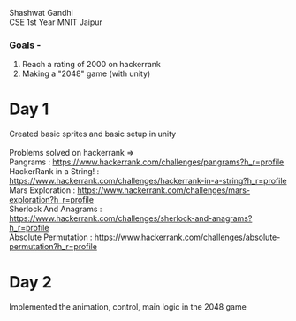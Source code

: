 Shashwat Gandhi <br>
CSE 1st Year MNIT Jaipur <br>

### Goals - <br>
1. Reach a rating of 2000 on hackerrank  <br>
2. Making a "2048" game (with unity)

# Day 1 
  Created basic sprites and basic setup in unity <br><br>
  Problems solved on hackerrank =>  <br>
    Pangrams : https://www.hackerrank.com/challenges/pangrams?h_r=profile <br>
    HackerRank in a String! : https://www.hackerrank.com/challenges/hackerrank-in-a-string?h_r=profile <br>
    Mars Exploration : https://www.hackerrank.com/challenges/mars-exploration?h_r=profile <br>
    Sherlock And Anagrams : https://www.hackerrank.com/challenges/sherlock-and-anagrams?h_r=profile <br>
    Absolute Permutation : https://www.hackerrank.com/challenges/absolute-permutation?h_r=profile <br>
    
# Day 2  
  Implemented the animation, control, main logic in the 2048 game
